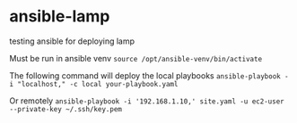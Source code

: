 # ansible-lamp
testing ansible for deploying lamp

Must be run in ansible venv
`source /opt/ansible-venv/bin/activate`

The following command will deploy the local playbooks
`ansible-playbook -i "localhost," -c local your-playbook.yaml`

Or remotely
`ansible-playbook -i '192.168.1.10,' site.yaml -u ec2-user --private-key ~/.ssh/key.pem`

